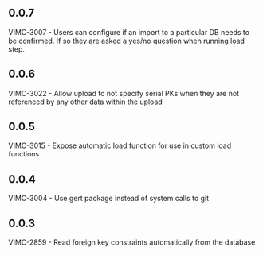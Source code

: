 ## 0.0.7

VIMC-3007 - Users can configure if an import to a particular DB needs to be
confirmed. If so they are asked a yes/no question when running load step.

## 0.0.6

VIMC-3022 - Allow upload to not specify serial PKs when they are not referenced
by any other data within the upload

## 0.0.5

VIMC-3015 - Expose automatic load function for use in custom load functions

## 0.0.4

VIMC-3004 - Use gert package instead of system calls to git

## 0.0.3

VIMC-2859 - Read foreign key constraints automatically from the database
